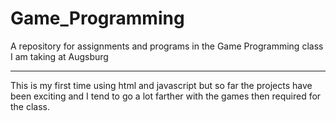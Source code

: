 # Game_Programming
A repository for assignments and programs in the Game Programming class I am taking at Augsburg
___
This is my first time using html and javascript but so far the projects have been exciting and I tend to go a lot farther with the games then required for the class.
